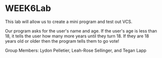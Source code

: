 # WEEK6Lab
This lab will allow us to create a mini program and test out VCS.

Our program asks for the user's name and age. If the user's age is less than 18, it tells the user how many more years until they turn 18. If they are 18 years old or older then the program tells them to go vote!

Group Members: Lydon Pelletier, Leah-Rose Sellinger, and Tegan Lapp
